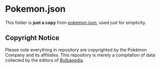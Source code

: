 # Pokemon.json

This folder is **just a copy** from [pokemon.json](https://github.com/fanzeyi/pokemon.json), used just for simplicity.

## Copyright Notice

Please note everything in repository are copyrighted by the Pokémon Company and its affiliates.
This repository is merely a compilation of data collected by the editors of [Bulbapedia](https://bulbapedia.bulbagarden.net/wiki/Main_Page).

